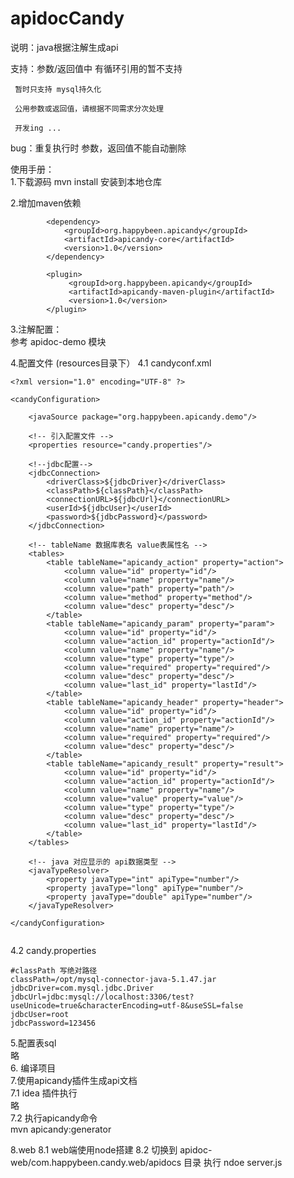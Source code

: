 # apidocCandy
说明：java根据注解生成api

支持：参数/返回值中 有循环引用的暂不支持

     暂时只支持 mysql持久化

     公用参数或返回值，请根据不同需求分次处理   

     开发ing ...   
bug：重复执行时 参数，返回值不能自动删除   

使用手册：   
1.下载源码
  mvn install 安装到本地仓库
  
2.增加maven依赖
```
        <dependency>
            <groupId>org.happybeen.apicandy</groupId>
            <artifactId>apicandy-core</artifactId>
            <version>1.0</version>
        </dependency>
```
```
        <plugin>
             <groupId>org.happybeen.apicandy</groupId>
             <artifactId>apicandy-maven-plugin</artifactId>
             <version>1.0</version>
        </plugin>
```
3.注解配置：   
  参考 apidoc-demo 模块   
  
4.配置文件 (resources目录下）
 4.1 candyconf.xml
```
<?xml version="1.0" encoding="UTF-8" ?>

<candyConfiguration>

    <javaSource package="org.happybeen.apicandy.demo"/>

    <!-- 引入配置文件 -->
    <properties resource="candy.properties"/>

    <!--jdbc配置-->
    <jdbcConnection>
        <driverClass>${jdbcDriver}</driverClass>
        <classPath>${classPath}</classPath>
        <connectionURL>${jdbcUrl}</connectionURL>
        <userId>${jdbcUser}</userId>
        <password>${jdbcPassword}</password>
    </jdbcConnection>

    <!-- tableName 数据库表名 value表属性名 -->
    <tables>
        <table tableName="apicandy_action" property="action"> 
            <column value="id" property="id"/>
            <column value="name" property="name"/>
            <column value="path" property="path"/>
            <column value="method" property="method"/>
            <column value="desc" property="desc"/>
        </table>
        <table tableName="apicandy_param" property="param">
            <column value="id" property="id"/>
            <column value="action_id" property="actionId"/>
            <column value="name" property="name"/>
            <column value="type" property="type"/>
            <column value="required" property="required"/>
            <column value="desc" property="desc"/>
            <column value="last_id" property="lastId"/>
        </table>
        <table tableName="apicandy_header" property="header">
            <column value="id" property="id"/>
            <column value="action_id" property="actionId"/>
            <column value="name" property="name"/>
            <column value="required" property="required"/>
            <column value="desc" property="desc"/>
        </table>
        <table tableName="apicandy_result" property="result">
            <column value="id" property="id"/>
            <column value="action_id" property="actionId"/>
            <column value="name" property="name"/>
            <column value="value" property="value"/>
            <column value="type" property="type"/>
            <column value="desc" property="desc"/>
            <column value="last_id" property="lastId"/>
        </table>
    </tables>
    
    <!-- java 对应显示的 api数据类型 -->
    <javaTypeResolver>
        <property javaType="int" apiType="number"/>
        <property javaType="long" apiType="number"/>
        <property javaType="double" apiType="number"/>
    </javaTypeResolver>

</candyConfiguration>


```

 4.2 candy.properties
```
#classPath 写绝对路径
classPath=/opt/mysql-connector-java-5.1.47.jar
jdbcDriver=com.mysql.jdbc.Driver
jdbcUrl=jdbc:mysql://localhost:3306/test?useUnicode=true&characterEncoding=utf-8&useSSL=false
jdbcUser=root
jdbcPassword=123456

```
5.配置表sql   
 略   
6. 编译项目      
7.使用apicandy插件生成api文档   
  7.1 idea 插件执行    
      略   
  7.2 执行apicandy命令   
      mvn apicandy:generator   

8.web
  8.1 web端使用node搭建
  8.2 切换到 apidoc-web/com.happybeen.candy.web/apidocs 目录
      执行 ndoe server.js

